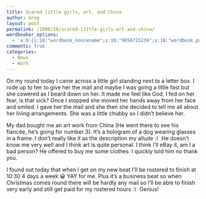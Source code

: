 ```yaml
---
title: Scared little girls, art, and China
author: Greg
layout: post
permalink: /2006/10/scared-little-girls-art-and-china/
wordbooker_options:
  - 'a:9:{s:18:"wordbook_noncename";s:10:"9058725236";s:18:"wordbook_page_post";s:4:"-100";s:18:"wordbook_orandpage";s:1:"2";s:23:"wordbook_default_author";s:1:"2";s:23:"wordbook_extract_length";s:3:"256";s:19:"wordbook_actionlink";s:3:"300";s:18:"wordbook_attribute";s:31:"Posted a new post on their blog";s:29:"wordbooker_status_update_text";s:35:": New blog post :  %title% - %link%";s:20:"wordbook_comment_get";s:2:"on";}'
comments: True
categories:
  - News
  - Work
---
```

On my round today I came across a little girl standing next to a letter box. I rode up to her to give her the mail and maybe I was going a little fast but she cowered as I beard down on her. It made me feel like God, I fed on her fear, is that sick? Once I stopped she moved her hands away from her face and smiled. I gave her the mail and she then she decided to tell me all about her living arrangements. She was a little chubby so I didn’t believe her.

My dad bought me an art work from China (He went there to see his fiancée, he’s going for number 3). It’s a hologram of a dog wearing glasses in a frame. I don’t really like it as the description my allude <img src="http://gregology.net/wp-includes/images/smilies/frownie.png" alt=":(" class="wp-smiley" style="height: 1em; max-height: 1em;" /> He doesn’t know me very well and I think art is quite personal. I think I’ll eBay it, am I a bad person? He offered to buy me some clothes. I quickly told him no thank you.

I found out today that when I get on my new beat I&#8217;ll be rostered to finish at 10:30 4 days a week 😀 YAY for me. Plus it&#8217;s a business beat so when Christmas comes round there will be hardly any mail so I&#8217;ll be able to finish very early and still get paid for my rostered hours <img src="http://gregology.net/wp-includes/images/smilies/simple-smile.png" alt=":)" class="wp-smiley" style="height: 1em; max-height: 1em;" /> Genius!